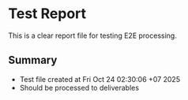 # Test Report

This is a clear report file for testing E2E processing.

## Summary
- Test file created at Fri Oct 24 02:30:06 +07 2025
- Should be processed to deliverables

